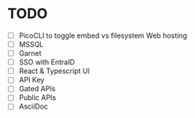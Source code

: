 # TODO

- [ ] PicoCLI to toggle embed vs filesystem Web hosting
- [ ] MSSQL
- [ ] Garnet
- [ ] SSO with EntraID 
- [ ] React & Typescript UI
- [ ] API Key
- [ ] Gated APIs
- [ ] Public APIs
- [ ] AsciiDoc